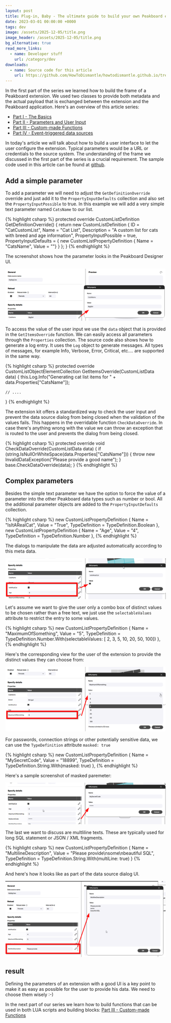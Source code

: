 ```yaml
---
layout: post
title: Plug-in, Baby - The ultimate guide to build your own Peakboard extensions - Parameters and User Input
date: 2023-03-01 00:00:00 +0000
tags: dev
image: /assets/2025-12-05/title.png
image_header: /assets/2025-12-05/title.png
bg_alternative: true
read_more_links:
  - name: Developer stuff
    url: /category/dev
downloads:
  - name: Source code for this article
    url: https://github.com/HowToDismantle/howtodismantle.github.io/tree/main/assets/2025-12-05/MeowExtension
---
```

In the first part of the series we learned how to build the frame of a Peakboard extension. We used two classes to provide both metadata and the actual payload that is exchanged between the extension and the Peakboard application. Here's an overview of this article series:

* [Part I - The Basics](/Plug-in-Baby-The-ultimate-guide-to-build-your-own-Peakboard-extensions-The-Basics.html)
* [Part II - Parameters and User Input](/Plug-in-Baby-The-ultimate-guide-to-build-your-own-Peakboard-extensions-Parameters-and-User-Input.html)
* [Part III - Custom-made Functions](/Plug-in-Baby-The-ultimate-guide-to-build-your-own-Peakboard-extensions-Fun-with-Functions.html)
* [Part IV - Event-triggered data sources](/Plug-in-Baby-The-ultimate-guide-to-build-your-own-Peakboard-extensions-Event-triggered-data-sources.html)

In today's article we will talk about how to build a user interface to let the user configure the extension. Typical parameters would be a URL or credentials to the source system. The understanding of the frame we discussed in the first part of the series is a crucial requirement. The sample code used in this article can be found at [github](https://github.com/HowToDismantle/howtodismantle.github.io/tree/main/assets/2025-12-05/MeowExtension).

## Add a simple parameter

To add a parameter we will need to adjust the `GetDefinitionOverride` override and just add it to the `PropertyInputDefaults` collection and also set the `PropertyInputPossible` to true. In this example we will add a very simple text parameter named `CatsName` to our list.

{% highlight csharp %}
protected override CustomListDefinition GetDefinitionOverride()
{
    return new CustomListDefinition
    {
        ID = "CatCustomList",
        Name = "Cat List",
        Description = "A custom list for cats with breed and age information",
        PropertyInputPossible = true,
        PropertyInputDefaults =
        {
            new CustomListPropertyDefinition { Name = "CatsName", Value = ""}
        }
    };
}
{% endhighlight %}

The screenshot shows how the parameter looks in the Peakboard Designer UI.

![Peakboard custom list text parameter input](/assets/2025-12-05/peakboard-text-parameter-configuration.png)

To access the value of the user input we use the `data` object that is provided in the `GetItemsOverride` function. We can easily access all parameters through the `Properties` collection. The source code also shows how to generate a log entry. It uses the `Log` object to generate messages. All types of messages, for example Info, Verbose, Error, Critical, etc.... are supported in the same way.

{% highlight csharp %}
protected override CustomListObjectElementCollection GetItemsOverride(CustomListData data)
{
    this.Log.Info("Generating cat list items for " + data.Properties["CatsName"]);

    // ....
}
{% endhighlight %}

The extension kit offers a standardized way to check the user input and prevent the data source dialog from being closed when the validation of the values fails. This happens in the overridable function `CheckDataOverride`. In case there's anything wrong with the value we can throw an exception that is routed to the user and prevents the dialog from being closed.

{% highlight csharp %}
protected override void CheckDataOverride(CustomListData data)
{
    if (string.IsNullOrWhiteSpace(data.Properties["CatsName"]))
    {
        throw new InvalidDataException("Please provide a good name");
    }
    base.CheckDataOverride(data);
}
{% endhighlight %}

## Complex parameters

Besides the simple text parameter we have the option to force the value of a parameter into the other Peakboard data types such as number or bool. All the additional parameter objects are added to the `PropertyInputDefaults` collection.

{% highlight csharp %}
new CustomListPropertyDefinition { Name = "IsItARealCat", Value = "True", TypeDefinition = TypeDefinition.Boolean },
new CustomListPropertyDefinition { Name = "Age", Value = "4", TypeDefinition = TypeDefinition.Number },
{% endhighlight %}

The dialogs to manipulate the data are adjusted automatically according to this meta data.

![Peakboard boolean and number parameter settings](/assets/2025-12-05/peakboard-boolean-number-parameter-settings.png)

Let's assume we want to give the user only a combo box of distinct values to be chosen rather than a free text, we just use the `selectableValues` attribute to restrict the entry to some values.

{% highlight csharp %}
new CustomListPropertyDefinition { Name = "MaximumOfSomething", Value = "5", 
      TypeDefinition = TypeDefinition.Number.With(selectableValues: [ 2, 3, 5, 10, 20, 50, 100]) },
{% endhighlight %}

Here's the corresponding view for the user of the extension to provide the distinct values they can choose from:

![Peakboard parameter selectable values dropdown](/assets/2025-12-05/peakboard-selectable-values-dropdown.png)

For passwords, connection strings or other potentially sensitive data, we can use the `TypeDefinition` attribute `masked: true`

{% highlight csharp %}
new CustomListPropertyDefinition { Name = "MySecretCode", Value = "18899", TypeDefinition = TypeDefinition.String.With(masked: true) },
{% endhighlight %}

Here's a sample screenshot of masked paremeter:

![image](/assets/2025-12-05/040.png)

The last we want to discuss are multliline texts. These are typically used for long SQL statement or JSON / XML fragments.

{% highlight csharp %}
new CustomListPropertyDefinition { Name = "MultilineDescription", 
      Value = "Please provide\nsome\nbeautiful SQL", TypeDefinition = TypeDefinition.String.With(multiLine: true) }
{% endhighlight %}

And here's how it looks like as part of the data source dialog UI.

![image](/assets/2025-12-05/050.png)

## result

Defining the parameters of an extension with a good UI is a key point to make it as easy as possible for the user to provide his data. We need to choose them wisely :-)

In the next part of our series we learn how to build functions that can be used in both LUA scripts and building blocks: [Part III - Custom-made Functions](/Plug-in-Baby-The-ultimate-guide-to-build-your-own-Peakboard-extensions-Fun-with-Functions.html)
